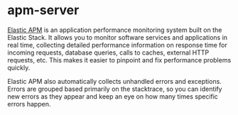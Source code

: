 apm-server
==========

[Elastic APM][1] is an application performance monitoring system built on the
Elastic Stack. It allows you to monitor software services and applications in
real time, collecting detailed performance information on response time for
incoming requests, database queries, calls to caches, external HTTP requests,
etc. This makes it easier to pinpoint and fix performance problems quickly.

Elastic APM also automatically collects unhandled errors and exceptions. Errors
are grouped based primarily on the stacktrace, so you can identify new errors
as they appear and keep an eye on how many times specific errors happen.

[1]: https://www.elastic.co/guide/en/apm/get-started/current/index.html
